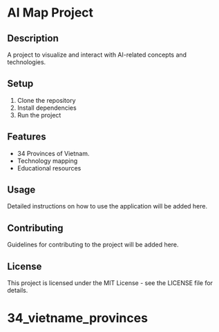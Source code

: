 # AI Map Project

## Description
A project to visualize and interact with AI-related concepts and technologies.

## Setup
1. Clone the repository
2. Install dependencies
3. Run the project

## Features
- 34 Provinces of Vietnam.
- Technology mapping
- Educational resources

## Usage
Detailed instructions on how to use the application will be added here.

## Contributing
Guidelines for contributing to the project will be added here.

## License
This project is licensed under the MIT License - see the LICENSE file for details.
# 34_vietname_provinces
